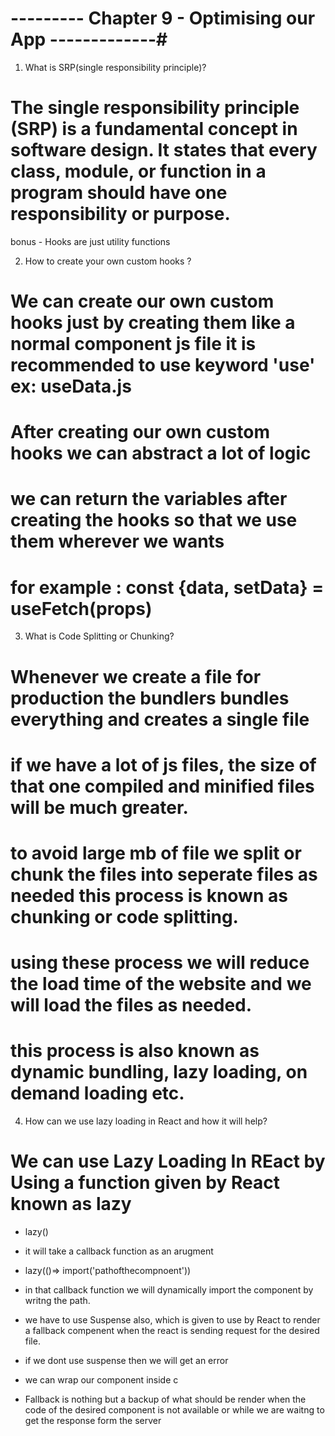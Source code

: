 # --------- Chapter 9 - Optimising our App -------------#

1. What is SRP(single responsibility principle)?

# The single responsibility principle (SRP) is a fundamental concept in software design. It states that every class, module, or function in a program should have one responsibility or purpose.

bonus - Hooks are just utility functions

2. How to create your own custom hooks ?

# We can create our own custom hooks just by creating them like a normal component js file it is recommended to use keyword 'use' ex: useData.js

# After creating our own custom hooks we can abstract a lot of logic

# we can return the variables after creating the hooks so that we use them wherever we wants

# for example : const {data, setData} = useFetch(props)

3. What is Code Splitting or Chunking?

# Whenever we create a file for production the bundlers bundles everything and creates a single file

# if we have a lot of js files, the size of that one compiled and minified files will be much greater.

# to avoid large mb of file we split or chunk the files into seperate files as needed this process is known as chunking or code splitting.

# using these process we will reduce the load time of the website and we will load the files as needed.

# this process is also known as dynamic bundling, lazy loading, on demand loading etc.

4. How can we use lazy loading in React and how it will help?

# We can use Lazy Loading In REact by Using a function given by React known as lazy

- lazy()

- it will take a callback function as an arugment

- lazy(()=> import('pathofthecompnoent'))

- in that callback function we will dynamically import the component by writng the path.

- we have to use Suspense also, which is given to use by React to render a fallback compenent when the react is sending request for the desired file.

- if we dont use suspense then we will get an error

- we can wrap our component inside <Suspend fallback={component}> c<Suspend/>

- Fallback is nothing but a backup of what should be render when the code of the desired component is not available or while we are waitng to get the response form the server
